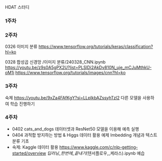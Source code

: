 HDAT 스터디

### 1주차


### 2주차
0326 이미지 분류
https://www.tensorflow.org/tutorials/keras/classification?hl=ko

0328 합성곱 신경망
/이미지 분류/240328_CNN.ipynb
https://youtu.be/z9s0A5gPX2U?list=PLSlDi2AkDv810N_uje_mCJuMthkU-oM1i
https://www.tensorflow.org/tutorials/images/cnn?hl=ko

### 3주차
숙제
https://youtu.be/9xZa4FAfKgY?si=LLpIkbAZssyhTzl2
다른 모델을 사용하여 학습 진행하기

### 4주차
- 0402 cats_and_dogs 데이터셋과 ResNet50 모델을 이용해 예측 실행
- 0404 과적합 방지하는 방법 & Higgs 데이터 활용 예제
    Imbedding 개념과 텍스트 분류 기초
- 숙제: Kaggle 데이터 활용 https://www.kaggle.com/c/nlp-getting-started/overview
    _딥러닝_한번에_끝내기_(텐서플로우,_케라스).ipynb 예습